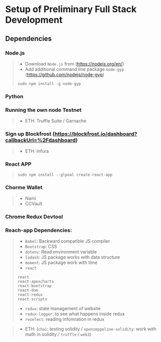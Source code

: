 # Setup of Preliminary Full Stack Development
## Dependencies
### Node.js 
>* Download `Node.js` from (https://nodejs.org/en/)
>* Add additional command line package `node-gyp` (https://github.com/nodejs/node-gyp)
>```
>sudo npm install -g node-gyp
>```
### Python
### Running the own node Testnet
>* ETH: Truffle Suite / Garnache
### Sign up Blockfrost (https://blockfrost.io/dashboard?callbackUrl=%2Fdashboard)
>* ETH: Infura
### React APP
>```
>sudo npm install --glpoal create-react-app
>```

### Chorme Wallet
>* Nami
>* CCVault

### Chrome Redux Devtool

### Reach-app Dependencies:
>* `Babel`: Backward compatible JS compiler
>* `Bootstrap`: CSS
>* `dotenv`: Read environment variable
>* `lodash`: JS package works with data structure
>* `moment`: JS package work with time
>* `react`
>```
>react
>react-apexcharts
>react-bootstrap
>react-dom
>react-redux
>react-scripts
>```
>* `redux`: state management of website
>* `redux-logger`: to see what happens inside redux
>* `reselect`: reading infomration in redux

>* ETH: (`chai`: testing solidity / `openzeppeline-solidity`: work with math in solidity / `truffle` / `web3`)
